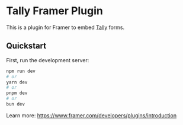 # Tally Framer Plugin

This is a plugin for Framer to embed [Tally](https://tally.so) forms.

## Quickstart

First, run the development server:

```bash
npm run dev
# or
yarn dev
# or
pnpm dev
# or
bun dev
```

Learn more: https://www.framer.com/developers/plugins/introduction
